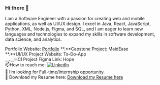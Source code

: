 ### Hi there 👋

I am a Software Engineer with a passion for creating web and mobile applications, as well as UI/UX design. I excel in Java, React, JavaScript, Python, XML, Node.js, Figma, and SQL, and I am eager to learn new languages and technologies to expand my skills in software development, data science, and analytics.


 Portfolio Website: [Portfolio](https://bhakti0209.wixsite.com/mysite)
**.**Capstone Project: MaidEase  
**.**UI/UX Project Website: To-Do-App  
__.__HCI Project Figma Link: Hope  
📫How to reach me: [![LinkedIn](https://img.shields.io/badge/LinkedIn-Connect-blue)](https://www.linkedin.com/in/bhakti-palkar/)    
🤔 I’m looking for Full-time/Internship opportunity.  
📓 Download my Resume here: [Download my Resume here](https://github.com/Bhaktipalkar/Bhaktipalkar/blob/main/Resume_Bhakti_Palkar.pdf)
  
